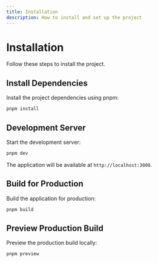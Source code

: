 ```yaml
---
title: Installation
description: How to install and set up the project
---
```


# Installation

Follow these steps to install the project.

## Install Dependencies

Install the project dependencies using pnpm:

```bash
pnpm install
```

## Development Server

Start the development server:

```bash
pnpm dev
```

The application will be available at `http://localhost:3000`.

## Build for Production

Build the application for production:

```bash
pnpm build
```

## Preview Production Build

Preview the production build locally:

```bash
pnpm preview
```
